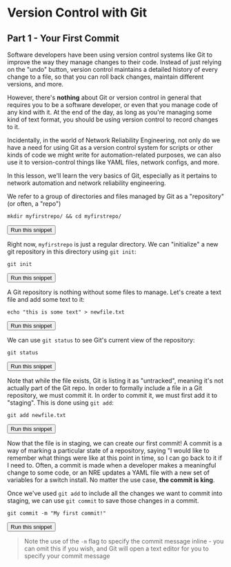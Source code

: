 # Version Control with Git
## Part 1 - Your First Commit

Software developers have been using version control systems like Git to improve the way they manage changes to their code. Instead of just relying on the "undo" button, version control maintains a detailed history of every change to a file, so that you can roll back changes, maintain different versions, and more. 

However, there's **nothing** about Git or version control in general that requires you to be a software developer, or even that you manage code of any kind with it. At the end of the day, as long as you're managing some kind of text format, you should be using version control to record changes to it.

Incidentally, in the world of Network Reliability Engineering, not only do we have a need for using Git as a version control system for scripts or other kinds of code we might write for automation-related purposes, we can also use it to version-control things like YAML files, network configs, and more.

In this lesson, we'll learn the very basics of Git, especially as it pertains to network automation and network reliability engineering.

We refer to a group of directories and files managed by Git as a "repository" (or often, a "repo")

```
mkdir myfirstrepo/ && cd myfirstrepo/
```
<button type="button" class="btn btn-primary btn-sm" onclick="runSnippetInTab('linux1', 0)">Run this snippet</button>

Right now, `myfirstrepo` is just a regular directory. We can "initialize" a new git repository in this directory using `git init`:

```
git init
```
<button type="button" class="btn btn-primary btn-sm" onclick="runSnippetInTab('linux1', 1)">Run this snippet</button>

A Git repository is nothing without some files to manage. Let's create a text file and add some text to it:

```
echo "this is some text" > newfile.txt
```
<button type="button" class="btn btn-primary btn-sm" onclick="runSnippetInTab('linux1', 2)">Run this snippet</button>

We can use `git status` to see Git's current view of the repository:

```
git status
```
<button type="button" class="btn btn-primary btn-sm" onclick="runSnippetInTab('linux1', 3)">Run this snippet</button>

Note that while the file exists, Git is listing it as "untracked", meaning it's not actually part of the Git repo. In order to formally include a file in a Git repository, we must commit it. In order to commit it, we must first add it to "staging". This is done using `git add`:

```
git add newfile.txt
```
<button type="button" class="btn btn-primary btn-sm" onclick="runSnippetInTab('linux1', 4)">Run this snippet</button>

Now that the file is in staging, we can create our first commit! A commit is a way of marking a particular state of a repository, saying "I would like to remember what things were like at this point in time, so I can go back to it if I need to. Often, a commit is made when a developer makes a meaningful change to some code, or an NRE updates a YAML file with a new set of variables for a switch install. No matter the use case, **the commit is king**.

Once we've used `git add` to include all the changes we want to commit into staging, we can use `git commit` to save those changes in a commit.

```
git commit -m "My first commit!"
```
<button type="button" class="btn btn-primary btn-sm" onclick="runSnippetInTab('linux1',5)">Run this snippet</button>

> Note the use of the `-m` flag to specify the commit message inline - you can omit this if you wish, and Git will open a text editor for you to specify your commit message

